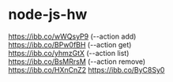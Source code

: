 # node-js-hw
https://ibb.co/wWQsyP9 (--action add)<br/>
https://ibb.co/BPw0fBH (--action get)<br/>
https://ibb.co/yhmzGtX (--action list)<br/>
https://ibb.co/BsMRrsM (--action remove)<br/>
https://ibb.co/HXnCnZ2
https://ibb.co/ByC8Sy0
